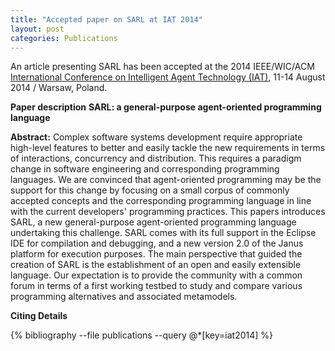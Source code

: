 ```yaml
---
title: "Accepted paper on SARL at IAT 2014"
layout: post
categories: Publications
---
```



An article presenting SARL has been accepted at the 2014 IEEE/WIC/ACM [International Conference on Intelligent Agent Technology (IAT)](http://wic2014.mimuw.edu.pl/iat/homepage), 11-14 August 2014 / Warsaw, Poland.


**Paper description**
**SARL: a general-purpose agent-oriented programming language**

**Abstract:**
Complex software systems development require appropriate high-level features to better and easily tackle the new requirements in terms of interactions, concurrency and distribution. This requires a paradigm change in software engineering and corresponding programming languages.
We are convinced that agent-oriented programming may be the support for this change by focusing on a small corpus of commonly accepted concepts and the corresponding programming language in line with the current developers' programming practices.
This papers introduces SARL, a new general-purpose agent-oriented programming language undertaking this challenge.
SARL comes with its full support in the Eclipse IDE for compilation and debugging, and a new version 2.0 of the Janus platform for execution purposes.
The main perspective that guided the creation of SARL is the establishment of an open and easily extensible language.
Our expectation is to provide the community with a common forum in terms of a first working testbed to study and compare various programming alternatives and associated metamodels.

**Citing Details**

{% bibliography --file publications --query @*[key=iat2014] %}

